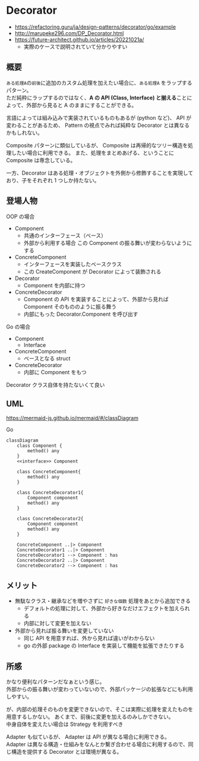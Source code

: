 
# Decorator

- https://refactoring.guru/ja/design-patterns/decorator/go/example
- http://marupeke296.com/DP_Decorator.html
- https://future-architect.github.io/articles/20221021a/
  - 実際のケースで説明されていて分かりやすい

## 概要

`ある処理A`の`前後`に追加のカスタム処理を加えたい場合に、`ある処理A` をラップするパターン。   
ただ純粋にラップするのではなく、**A の API (Class, Interface) と揃える**ことによって、外部から見ると A のままにすることができる。

言語によっては組み込みで実装されているものもあるが (python など)、 API が変わることがあるため、 Pattern の視点でみれば純粋な Decorator とは異なるかもしれない。

Composite パターンに類似しているが、 Composite は再帰的なツリー構造を処理したい場合に利用できる。
また、処理をまとめあげる、ということに Composite は専念している。

一方、Decorator はある処理・オブジェクトを外側から修飾することを実現しており、子をそれぞれ 1 つしか持たない。

## 登場人物

OOP の場合

- Component
  - 共通のインターフェース（ベース）
  - 外部から利用する場合 この Component の振る舞いが変わらないようにする
- ConcreteComponent
  - インターフェースを実装したベースクラス
  - この CreateComponent が Decorator によって装飾される
- Decorator
  - Component を内部に持つ
- ConcreteDecorator
  - Component の API を実装することによって、外部から見れば Component そのもののように振る舞う
  - 内部にもった Decorator.Component を呼び出す

Go の場合

- Component
  - Interface
- ConcreteComponent
  - ベースとなる struct
- ConcreteDecorator
  - 内部に Component をもつ

Decorator クラス自体を持たないくて良い

## UML

https://mermaid-js.github.io/mermaid/#/classDiagram

Go

```mermaid
classDiagram
    class Component {
        method() any
    }
    <<interface>> Component

    class ConcreteComponent{
        method() any
    }

    class ConcreteDecorator1{
        Component component
        method() any
    }

    class ConcreteDecorator2{
        Component component
        method() any
    }

    ConcreteComponent ..|> Component
    ConcreteDecorator1 ..|> Component
    ConcreteDecorator1 --> Component : has
    ConcreteDecorator2 ..|> Component
    ConcreteDecorator2 --> Component : has
```

## メリット

- 無駄なクラス・継承などを増やさずに `好きな個数` 処理をあとから追加できる
  - デフォルトの処理に対して、外部から好きなだけエフェクトを加えられる
  - 内部に対して変更を加えない
- 外部から見れば振る舞いを変更していない
  - 同じ API を用意すれば、外から見れば違いがわからない
  - go の外部 package の Interface を実装して機能を拡張できたりする


## 所感

かなり便利なパターンだなぁという感じ。   
外部からの振る舞いが変わっていないので、外部パッケージの拡張などにも利用しやすい。

が、内部の処理そのものを変更できないので、そこは実際に処理を変えたものを用意するしかない。
あくまで、前後に変更を加えるのみしかできない。    
中身自体を変えたい場合は Strategy を利用すべき

Adapter も似ているが、 Adapter は API が異なる場合に利用できる。   
Adapter は異なる構造・仕組みをなんとか繋ぎ合わせる場合に利用するので、同じ構造を提供する Decorator とは環境が異なる。

